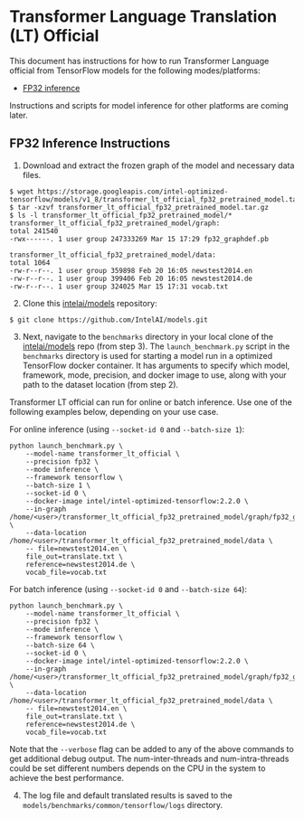 # Transformer Language Translation (LT) Official

This document has instructions for how to run Transformer Language official from TensorFlow models
for the following modes/platforms:
* [FP32 inference](#fp32-inference-instructions)

Instructions and scripts for model inference for other platforms are coming later.

## FP32 Inference Instructions

1. Download and extract the frozen graph of the model and necessary data files.

```
$ wget https://storage.googleapis.com/intel-optimized-tensorflow/models/v1_8/transformer_lt_official_fp32_pretrained_model.tar.gz
$ tar -xzvf transformer_lt_official_fp32_pretrained_model.tar.gz
$ ls -l transformer_lt_official_fp32_pretrained_model/*
transformer_lt_official_fp32_pretrained_model/graph:
total 241540
-rwx------. 1 user group 247333269 Mar 15 17:29 fp32_graphdef.pb

transformer_lt_official_fp32_pretrained_model/data:
total 1064
-rw-r--r--. 1 user group 359898 Feb 20 16:05 newstest2014.en
-rw-r--r--. 1 user group 399406 Feb 20 16:05 newstest2014.de
-rw-r--r--. 1 user group 324025 Mar 15 17:31 vocab.txt
```

2. Clone this [intelai/models](https://github.com/IntelAI/models)
repository:

```
$ git clone https://github.com/IntelAI/models.git
```

3. Next, navigate to the `benchmarks` directory in your local clone of
the [intelai/models](https://github.com/IntelAI/models) repo (from step 3).
The `launch_benchmark.py` script in the `benchmarks` directory is
used for starting a model run in a optimized TensorFlow docker
container. It has arguments to specify which model, framework, mode,
precision, and docker image to use, along with your path to the dataset location (from step 2).

Transformer LT official can run for online or batch inference. Use one of the following examples below, depending on
your use case.

For online inference (using `--socket-id 0` and `--batch-size 1`):

```
python launch_benchmark.py \
    --model-name transformer_lt_official \
    --precision fp32 \
    --mode inference \
    --framework tensorflow \
    --batch-size 1 \
    --socket-id 0 \
    --docker-image intel/intel-optimized-tensorflow:2.2.0 \
    --in-graph /home/<user>/transformer_lt_official_fp32_pretrained_model/graph/fp32_graphdef.pb \
    --data-location /home/<user>/transformer_lt_official_fp32_pretrained_model/data \
    -- file=newstest2014.en \
    file_out=translate.txt \
    reference=newstest2014.de \
    vocab_file=vocab.txt
```

For batch inference (using `--socket-id 0` and `--batch-size 64`):

```
python launch_benchmark.py \
    --model-name transformer_lt_official \
    --precision fp32 \
    --mode inference \
    --framework tensorflow \
    --batch-size 64 \
    --socket-id 0 \
    --docker-image intel/intel-optimized-tensorflow:2.2.0 \
    --in-graph /home/<user>/transformer_lt_official_fp32_pretrained_model/graph/fp32_graphdef.pb \
    --data-location /home/<user>/transformer_lt_official_fp32_pretrained_model/data \
    -- file=newstest2014.en \
    file_out=translate.txt \
    reference=newstest2014.de \
    vocab_file=vocab.txt

```

Note that the `--verbose` flag can be added to any of the above commands
to get additional debug output.
The num-inter-threads and num-intra-threads could be set different numbers depends on 
the CPU in the system to achieve the best performance.

4.  The log file and default translated results is saved to the `models/benchmarks/common/tensorflow/logs` directory.

